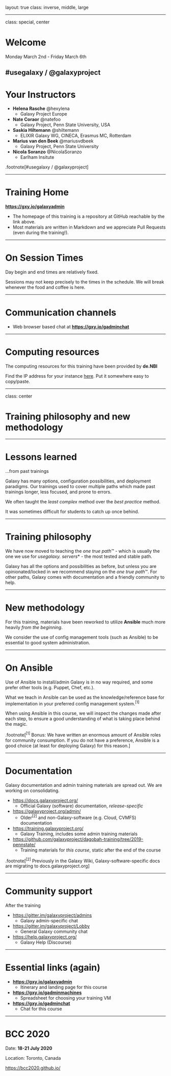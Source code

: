 layout: true
class: inverse, middle, large

---
class: special, center

# Welcome

Monday March 2nd - Friday March 6th

\#usegalaxy / @galaxyproject
---
# Your Instructors

* **Helena Rasche** @hexylena
    - Galaxy Project Europe
* **Nate Coraor** @natefoo
    - Galaxy Project, Penn State University, USA
* **Saskia Hiltemann** @shiltemann
    - ELIXIR Galaxy WG, CINECA, Erasmus MC, Rotterdam
* **Marius van den Beek** @mariusvdbeek
    - Galaxy Project, Penn State University
* **Nicola Soranzo** @NicolaSoranzo
    - Earlham Insitute

.footnote[\#usegalaxy / @galaxyproject]

---
# Training Home

**https://gxy.io/galaxyadmin**

* The homepage of this training is a repository at GitHub reachable by the link above.
* Most materials are written in Markdown and we appreciate Pull Requests (even during the training!).

---
# On Session Times

Day begin and end times are relatively fixed.

Sessions may not keep precisely to the times in the schedule. We will break whenever the food and coffee is here.

---
# Communication channels

* Web browser based chat at **https://gxy.io/gadminchat**

---
# Computing resources

The computing resources for this training have been provided by **de.NBI**

Find the IP address for your instance [here](https://docs.google.com/spreadsheets/d/11nQKJmHHf7GWR_C36rdu2dVOHZZ0cXpv09b84txm_3A/edit?usp=sharing). Put it somewhere easy to copy/paste.

---
class: center

# Training philosophy and new methodology

---
# Lessons learned

...from past trainings

Galaxy has many options, configuration possibilities, and deployment paradigms. Our trainings used to cover multiple paths which made past trainings longer, less focused, and prone to errors.

We often taught the *least complex* method over the *best practice* method.

It was sometimes difficult for students to catch up once behind.

---
# Training philosophy

We have now moved to teaching the *one true path*™ - which is usually the one we use for **usegalaxy.* servers** - the most tested and stable path.

Galaxy has all the options and possibilities as before, but unless you are opinionated/locked in we recommend staying on the *one true path*™. For other paths, Galaxy comes with documentation and a friendly community to help.

---
# New methodology

For this training, materials have been reworked to utilize **Ansible** much more heavily *from the beginning*.

We consider the use of config management tools (such as Ansible) to be essential to good system administration.

---
# On Ansible

Use of Ansible to install/admin Galaxy is in no way required, and some prefer other tools (e.g. Puppet, Chef, etc.).

What we teach in Ansible can be used as the knowledge/reference base for implementation in your preferred config management system.<sup>[1]</sup>

When using Ansible in this course, we will inspect the changes made after each step, to ensure a good understanding of what is taking place behind the magic.

.footnote[<sup>[1]</sup> Bonus: We have written an enormous amount of Ansible roles for community consumption. If you do not have a preference, Ansible is a good choice (at least for deploying Galaxy) for this reason.]

---
# Documentation

Galaxy documentation and admin training materials are spread out. We are working on consolidating.

* https://docs.galaxyproject.org/
    - Official Galaxy (software) documentation, *release-specific*
* https://galaxyproject.org/admin/
    - Older<sup>[2]</sup> and non-Galaxy-software (e.g. Cloud, CVMFS) documentation
* https://training.galaxyproject.org/
    - Galaxy Training, includes some admin training materials
* https://github.com/galaxyproject/dagobah-training/tree/2019-pennstate/
    - Training materials for *this course*, static after the end of the course

.footnote[<sup>[2]</sup> Previously in the Galaxy Wiki, Galaxy-software-specific docs are migrating to docs.galaxyproject.org]

---
# Community support

After the training

* https://gitter.im/galaxyproject/admins
    - Galaxy admin-specific chat
* https://gitter.im/galaxyproject/Lobby
    - General Galaxy community chat
* https://help.galaxyproject.org/
    - Galaxy Help (Discourse)

---
# Essential links (again)

* **https://gxy.io/galaxyadmin**
    - Itinerary and landing page for this course
* **https://gxy.io/gadminmachines**
    - Spreadsheet for choosing your training VM
* **https://gxy.io/gadminchat**
    - Chat for this course

---
# BCC 2020

Date: **18-21 July 2020**

Location: Toronto, Canada

https://bcc2020.github.io/
